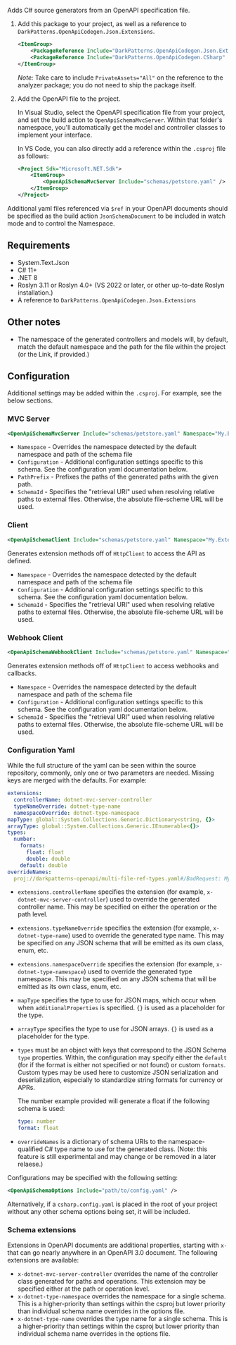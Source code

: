 Adds C# source generators from an OpenAPI specification file.

1. Add this package to your project, as well as a reference to `DarkPatterns.OpenApiCodegen.Json.Extensions`.

    ```xml
    <ItemGroup>
        <PackageReference Include="DarkPatterns.OpenApiCodegen.Json.Extensions" Version="0.17.1" />
        <PackageReference Include="DarkPatterns.OpenApiCodegen.CSharp" Version="0.20.0" PrivateAssets="All" />
    </ItemGroup>
    ```

    _Note:_ Take care to include `PrivateAssets="All"` on the reference to the analyzer
    package; you do not need to ship the package itself.

2. Add the OpenAPI file to the project.

    In Visual Studio, select the OpenAPI specification file from your project,
    and set the build action to `OpenApiSchemaMvcServer`. Within that folder's
    namespace, you'll automatically get the model and controller classes to
    implement your interface.

    In VS Code, you can also directly add a reference within the `.csproj` file as follows:

    ```xml
    <Project Sdk="Microsoft.NET.Sdk">
        <ItemGroup>
            <OpenApiSchemaMvcServer Include="schemas/petstore.yaml" />
        </ItemGroup>
    </Project>
    ```

Additional yaml files referenced via `$ref` in your OpenAPI documents should be
specified as the build action `JsonSchemaDocument` to be included in watch mode
and to control the Namespace.

## Requirements

- System.Text.Json
- C# 11+
- .NET 8
- Roslyn 3.11 or Roslyn 4.0+ (VS 2022 or later, or other up-to-date Roslyn installation.)
- A reference to `DarkPatterns.OpenApiCodegen.Json.Extensions`

## Other notes

- The namespace of the generated controllers and models will, by default, match the default
  namespace and the path for the file within the project (or the Link, if
  provided.)

## Configuration

Additional settings may be added within the `.csproj`. For example, see the below sections.

### MVC Server

```xml
<OpenApiSchemaMvcServer Include="schemas/petstore.yaml" Namespace="My.Extensions" Configuration="path/to/config.yaml" />
```

- `Namespace` - Overrides the namespace detected by the default namespace and
  path of the schema file
- `Configuration` - Additional configuration settings specific to this schema.
  See the configuration yaml documentation below.
- `PathPrefix` - Prefixes the paths of the generated paths with the given path.
- `SchemaId` - Specifies the "retrieval URI" used when resolving relative paths
  to external files. Otherwise, the absolute file-scheme URL will be used.

### Client

```xml
<OpenApiSchemaClient Include="schemas/petstore.yaml" Namespace="My.Extensions" Configuration="path/to/config.yaml" />
```

Generates extension methods off of `HttpClient` to access the API as defined.

- `Namespace` - Overrides the namespace detected by the default namespace and
  path of the schema file
- `Configuration` - Additional configuration settings specific to this schema.
  See the configuration yaml documentation below.
- `SchemaId` - Specifies the "retrieval URI" used when resolving relative paths
  to external files. Otherwise, the absolute file-scheme URL will be used.


### Webhook Client

```xml
<OpenApiSchemaWebhookClient Include="schemas/petstore.yaml" Namespace="My.Extensions" Configuration="path/to/config.yaml" />
```

Generates extension methods off of `HttpClient` to access webhooks and callbacks.

- `Namespace` - Overrides the namespace detected by the default namespace and
  path of the schema file
- `Configuration` - Additional configuration settings specific to this schema.
  See the configuration yaml documentation below.
- `SchemaId` - Specifies the "retrieval URI" used when resolving relative paths
  to external files. Otherwise, the absolute file-scheme URL will be used.

### Configuration Yaml

While the full structure of the yaml can be seen within the source repository,
commonly, only one or two parameters are needed. Missing keys are merged with
the defaults. For example:

```yaml
extensions:
  controllerName: dotnet-mvc-server-controller
  typeNameOverride: dotnet-type-name
  namespaceOverride: dotnet-type-namespace
mapType: global::System.Collections.Generic.Dictionary<string, {}>
arrayType: global::System.Collections.Generic.IEnumerable<{}>
types:
  number:
    formats:
      float: float
      double: double
    default: double
overrideNames:
  proj://darkpatterns-openapi/multi-file-ref-types.yaml#/BadRequest: My.Common.BadRequest
```

- `extensions.controllerName` specifies the extension (for example,
  `x-dotnet-mvc-server-controller`) used to override the generated controller
  name. This may be specified on either the operation or the path level.
- `extensions.typeNameOverride` specifies the extension (for example,
  `x-dotnet-type-name`) used to override the generated type name. This may be
  specified on any JSON schema that will be emitted as its own class, enum, etc.
- `extensions.namespaceOverride` specifies the extension (for example,
  `x-dotnet-type-namespace`) used to override the generated type namespace. This
  may be specified on any JSON schema that will be emitted as its own class,
  enum, etc.
- `mapType` specifies the type to use for JSON maps, which occur when when
  `additionalProperties` is specified. `{}` is used as a placeholder for the
  type.
- `arrayType` specifies the type to use for JSON arrays. `{}` is used as a
  placeholder for the type.
- `types` must be an object with keys that correspond to the JSON Schema `type`
  properties. Within, the configuration may specify either the `default` (for if
  the format is either not specified or not found) or custom `formats`. Custom
  types may be used here to customize JSON serialization and deserialization,
  especially to standardize string formats for currency or APRs.

    The number example provided will generate a float if the following schema is used:

    ```yaml
    type: number
    format: float
    ```
- `overrideNames` is a dictionary of schema URIs to the namespace-qualified C#
  type name to use for the generated class. (Note: this feature is still
  experimental and may change or be removed in a later relaese.)

Configurations may be specified with the following setting:

```xml
<OpenApiSchemaOptions Include="path/to/config.yaml" />
```

Alternatively, if a `csharp.config.yaml` is placed in the root of your project
without any other schema options being set, it will be included.

### Schema extensions

Extensions in OpenAPI documents are additional properties, starting with `x-`
that can go nearly anywhere in an OpenAPI 3.0 document. The following extensions
are available:

- `x-dotnet-mvc-server-controller` overrides the name of the controller class
  generated for paths and operations. This extension may be specified either at
  the path or operation level.
- `x-dotnet-type-namespace` overrides the namespace for a single schema. This is
  a higher-priority than settings within the csproj but lower priority than
  individual schema name overrides in the options file.
- `x-dotnet-type-name` overrides the type name for a single schema. This is
  a higher-priority than settings within the csproj but lower priority than
  individual schema name overrides in the options file.

